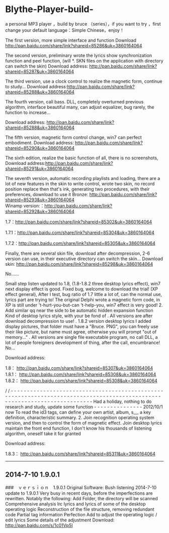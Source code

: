 Blythe-Player-build-
====================

a personal MP3 player ，build by bruce （series），if you want to try ，first change your default language：Simple Chinese，enjoy！


The first version, more simple interface and function
Download        http://pan.baidu.com/share/link?shareid=85286&uk=3860164064

The second version, preliminary wrote the lyrics show synchronization function and peel function, (will *. SKN files on the application with directory can switch the skin)
Download address: http://pan.baidu.com/share/link?shareid=85287&uk=3860164064 

The third version, use a clock control to realize the magnetic form, continue to study...
Download address:http://pan.baidu.com/share/link?shareid=85288&uk=3860164064 

The fourth version, call bass. DLL, completely overturned previous algorithm, interface beautiful many, can adjust equalizer, bug rarely, the function to increase...

Download address: http://pan.baidu.com/share/link?shareid=85288&uk=3860164064 


The fifth version, magnetic form control change, win7 can perfect embodiment.
Download address: http://pan.baidu.com/share/link?shareid=85290&uk=3860164064 


The sixth edition, realize the basic function of all, there is no screenshots,
Download address:http://pan.baidu.com/share/link?shareid=85291&uk=3860164064 

The seventh version, automatic recording playlists and loading, there are a lot of new features in the skin to write control, wrote two skin, no record position replace then that's ink, generating two procedures, with their preferences, download to use it
Bronze: http://pan.baidu.com/share/link?shareid=85293&uk=3860164064  
Winamp version:：http://pan.baidu.com/share/link?shareid=85292&uk=3860164064  




1.7：http://pan.baidu.com/share/link?shareid=85302&uk=3860164064 

1.7.1：http://pan.baidu.com/share/link?shareid=85304&uk=3860164064 

1.7.2：http://pan.baidu.com/share/link?shareid=85305&uk=3860164064 


Finally, there are several skin file, download after decompression, 2-6 version can use, in their executive directory can switch the skin...
Download skin:    http://pan.baidu.com/share/link?shareid=85298&uk=3860164064 

No......



Small step listen updated to 1.8, (1.8-1.8.2 three desktop lyrics effect), win7 next display effect is good.
Fixed bug, welcome to download the trial! (XP effect general),
After I test, bug ratio of 1.7 little a lot of, can the normal use, lyrics part are trying to!
The original Delphi wrote a magnetic form code, in XP is still under 't-hurt-you-but-can 't-help-you, win7 effect is very good!
2. Add similar qq near the side to be automatic hidden expansion function
Kind of desktop lyrics style, with your be fond of
. All versions are after download decompression to use!
. 1.8.2 version desktop lyrics I added display pictures, that folder must have a "Bruce. PNG", you can freely use their like picture, but name must agree, otherwise you will prompt "out of memory..."
. All versions are single file executable program, no call DLL, a lot of people foreigners development of thing, after the call, encumbrance!
No...

Download address:

1.8：   http://pan.baidu.com/share/link?shareid=85307&uk=3860164064 
1.8.1：  http://pan.baidu.com/share/link?shareid=85308&uk=3860164064 
1.8.2：   http://pan.baidu.com/share/link?shareid=85308&uk=3860164064 


/ / - - - - - - - - - - - - - - - - - - - - - - - - - - - - - - - - - - - - - - - - - - - - - - - - - - - - - - - - - - - - - - - - - - - - - - - - - - - - - - - - - - - - - - - - - - - - - - - - - - - - - - - - - - - - - - - - - - - - - - - - - -
Had a holiday, nothing to do research and study, update some function - - - - - - - - - - - - - - - 2012/10/1 now
To read the id3 tags, can define your own artist, album, s,,,, a key definition, characteristic summary.
2. Join recognition operating system version, and then to control the form of magnetic effect.
Join desktop lyrics maintain the front end function, I don't know his thousands of listening algorithm, oneself take it for granted

Download address:

1.8.3：  http://pan.baidu.com/share/link?shareid=85311&uk=3860164064 

------------------------------------------------------------------------------------------
## 2014-7-10 1.9.0.1
###　ｖｅｒｓｉｏｎ　1.9.0.1
Original Software: Bush listening 2014-7-10 update to 1.9.0.1
Very busy in recent days, before the imperfections are rewritten. Notably the following:
Add Folder, the directory will be scanned
Comprehensive analysis lrc lyrics and lyrics of some of the desktop operating logic
Reconstruction of the file structure, removing redundant code
Partial tag information Perfection
Add to adjust the operating logic / edit lyrics
Some details of the adjustment
Download: http://pan.baidu.com/s/1c01Vp5I
